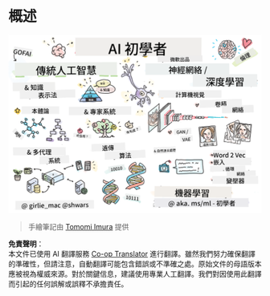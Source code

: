 <!--
CO_OP_TRANSLATOR_METADATA:
{
  "original_hash": "5fef1a0b22498d7188959e2a2cb08af7",
  "translation_date": "2025-08-26T07:57:15+00:00",
  "source_file": "lessons/README.md",
  "language_code": "mo"
}
-->
# 概述

![概述的手繪圖](../../../translated_images/ai-overview.0857791951d19500d0ef8b803d77110c738dcafc52306e6d68724742cd4af167.mo.png)

> 手繪筆記由 [Tomomi Imura](https://twitter.com/girlie_mac) 提供

**免責聲明**：  
本文件已使用 AI 翻譯服務 [Co-op Translator](https://github.com/Azure/co-op-translator) 進行翻譯。雖然我們努力確保翻譯的準確性，但請注意，自動翻譯可能包含錯誤或不準確之處。原始文件的母語版本應被視為權威來源。對於關鍵信息，建議使用專業人工翻譯。我們對因使用此翻譯而引起的任何誤解或誤釋不承擔責任。